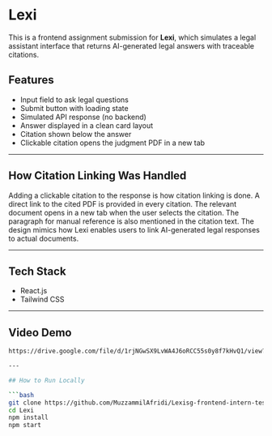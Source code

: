 # Lexi

This is a frontend assignment submission for **Lexi**, which simulates a legal assistant interface that returns AI-generated legal answers with traceable citations.

##  Features

- Input field to ask legal questions
- Submit button with loading state
- Simulated API response (no backend)
- Answer displayed in a clean card layout
- Citation shown below the answer
- Clickable citation opens the judgment PDF in a new tab

---

## How Citation Linking Was Handled

Adding a clickable citation to the response is how citation linking is done. A direct link to the cited PDF is provided in every citation. The relevant document opens in a new tab when the user selects the citation. The paragraph for manual reference is also mentioned in the citation text. The design mimics how Lexi enables users to link AI-generated legal responses to actual documents.


---

## Tech Stack

- React.js
- Tailwind CSS

---

## Video Demo
```bash
https://drive.google.com/file/d/1rjNGwSX9LvWA4J6oRCC55s0y8f7kHvQ1/view?usp=sharing

---

## How to Run Locally

```bash
git clone https://github.com/MuzzammilAfridi/Lexisg-frontend-intern-test-.git
cd Lexi
npm install
npm start
